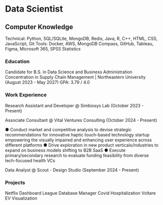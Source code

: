 # Data Scientist

## Computer Knowledge
Technical: Python, SQL/SQLite, MongoDB, Redis, Java, R, C++, HTML, CSS, JavaScript, Git
Tools: Docker, AWS, MongoDB Compass, GitHub, Tableau, Figma, Microsoft 365, SPSS Statistics
### Education
Candidate for B.S. in Data Science and Business Administration
Concentration in Supply Chain Management | Northeastern University (August 2023 - May 2027)
GPA: 3.79 / 4.0

### Work Experience
Research Assistant and Developer @ Simbiosys Lab (October 2023 - Present)



Associate Consultant @ Vital Ventures Consulting (October 2024 - Present)

●	Conduct market and competitive analysis to devise strategic recommendations for innovative haptic touch-based technology startup empowering the visually impaired and enhancing user experience across different platforms
●	Drive exploration in new product verticals/industries to expand on business models shifting to B2B SaaS
●	Execute primary/secondary research to evaluate funding feasibility from diverse tech-focused health VCs

Data Analyst @ Scout - Design Studio (September 2024 - Present)


### Projects

Netflix Dashboard
League Database Manager
Covid Hospitalization 
Voltare
EV Visualization


